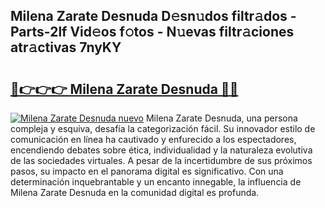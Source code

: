 ## Milena Zarate Desnuda D𝚎sn𝚞dos filtr𝚊dos - Parts-2lf Vid𝚎os f𝚘tos - N𝚞evas filtr𝚊ciones atr𝚊ctivas 7nyKY

# <h2><a href="http://mbap3z.tromn.icu/?c=Milena+Zarate+Desnuda">🔗👉👉👉 Milena Zarate Desnuda 🔗🔗</a></h2>

[![Milena Zarate Desnuda nuevo](https://i.imgur.com/pEAQMta.gif)](http://mbap3z.tromn.icu/?c=Milena+Zarate+Desnuda)
Milena Zarate Desnuda, una persona compleja y esquiva, desafía la categorización fácil. Su innovador estilo de comunicación en línea ha cautivado y enfurecido a los espectadores, encendiendo debates sobre ética, individualidad y la naturaleza evolutiva de las sociedades virtuales. A pesar de la incertidumbre de sus próximos pasos, su impacto en el panorama digital es significativo. Con una determinación inquebrantable y un encanto innegable, la influencia de Milena Zarate Desnuda en la comunidad digital es profunda.
